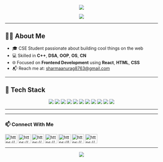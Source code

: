 <!-- 🎉 Header Banner -->
<p align="center">
  <img src="https://capsule-render.vercel.app/api?type=waving&color=00c6ff,0072ff&height=250&section=header&text=Hey!%20I’m%20Anurag&fontSize=38&fontColor=ffffff&animation=fadeIn" />
</p>

<!-- ⌨️ Typing Effect -->
<p align="center">
  <img src="https://readme-typing-svg.demolab.com?font=Fira+Code&size=24&pause=1000&color=66CCFF&center=true&vCenter=true&width=450&lines=Front-End+Developer+%F0%9F%92%BB;C%2B%2B+%7C+DSA+%7C+OOP+Enthusiast;Open+Source+Contributor;Lifelong+Learner" />
</p>


---

## 👨‍💻 About Me

- 🎓 CSE Student passionate about building cool things on the web
- 💻 Skilled in **C++**, **DSA**, **OOP**, **OS**, **CN**
- 🌐 Focused on **Frontend Development** using **React**, **HTML**, **CSS**
- 📬 Reach me at: [sharmaanurag8763@gmail.com](mailto:sharmaanurag8763@gmail.com)




---

## 🚀 Tech Stack

<p align="center">
  <!-- Programming Languages -->
  <img src="https://img.shields.io/badge/C%2B%2B-00599C?style=for-the-badge&logo=c%2B%2B&logoColor=white&label=Programming" />
  <img src="https://img.shields.io/badge/JavaScript-F7DF1E?style=for-the-badge&logo=javascript&logoColor=black&label=Language" />

  <!-- Web Development -->
  <img src="https://img.shields.io/badge/HTML5-E34F26?style=for-the-badge&logo=html5&logoColor=white&label=Frontend" />
  <img src="https://img.shields.io/badge/CSS3-1572B6?style=for-the-badge&logo=css3&logoColor=white&label=Style" />
  <img src="https://img.shields.io/badge/React-20232A?style=for-the-badge&logo=react&logoColor=61DAFB&label=Framework" />

  <!-- Software & Tools -->
  <img src="https://img.shields.io/badge/MS%20Office-D83B01?style=for-the-badge&logo=microsoftoffice&logoColor=white&label=Productivity" />
  <img src="https://img.shields.io/badge/Excel-217346?style=for-the-badge&logo=microsoftexcel&logoColor=white&label=Spreadsheet" />
  <img src="https://img.shields.io/badge/MySQL-00758F?style=for-the-badge&logo=mysql&logoColor=white&label=Database" />

  <!-- CS Concepts -->
  <img src="https://img.shields.io/badge/Data%20Structures-%23FFA500?style=for-the-badge&logo=codeforces&logoColor=white&label=Concept" />
  <img src="https://img.shields.io/badge/OOP-%238E44AD?style=for-the-badge&logo=abstract&logoColor=white&label=Paradigm" />
  <img src="https://img.shields.io/badge/Computer%20Networks-1E90FF?style=for-the-badge&label=Networking&logo=wikidata&logoColor=white" />
</p>

---
---

### 📫 Connect With Me


<p align="left">
<a href="https://linkedin.com/in/https://www.linkedin.com/in/anurag-sharma-5a6345254/" target="blank"><img align="center" src="https://raw.githubusercontent.com/rahuldkjain/github-profile-readme-generator/master/src/images/icons/Social/linked-in-alt.svg" alt="https://www.linkedin.com/in/anurag-sharma-5a6345254/" height="30" width="40" /></a>
<a href="https://stackoverflow.com/users/https://stackoverflow.com/users/30896891/anurag-sharma" target="blank"><img align="center" src="https://raw.githubusercontent.com/rahuldkjain/github-profile-readme-generator/master/src/images/icons/Social/stack-overflow.svg" alt="https://stackoverflow.com/users/30896891/anurag-sharma" height="30" width="40" /></a>
<a href="https://fb.com/https://www.facebook.com/anuragg51" target="blank"><img align="center" src="https://raw.githubusercontent.com/rahuldkjain/github-profile-readme-generator/master/src/images/icons/Social/facebook.svg" alt="https://www.facebook.com/anuragg51" height="30" width="40" /></a>
<a href="https://instagram.com/https://www.instagram.com/anuragg_51_/" target="blank"><img align="center" src="https://raw.githubusercontent.com/rahuldkjain/github-profile-readme-generator/master/src/images/icons/Social/instagram.svg" alt="https://www.instagram.com/anuragg_51_/" height="30" width="40" /></a>
<a href="https://www.leetcode.com/https://leetcode.com/u/anurag_sharma_51/" target="blank"><img align="center" src="https://raw.githubusercontent.com/rahuldkjain/github-profile-readme-generator/master/src/images/icons/Social/leet-code.svg" alt="https://leetcode.com/u/anurag_sharma_51/" height="30" width="40" /></a>
<a href="https://auth.geeksforgeeks.org/user/https://www.geeksforgeeks.org/user/anuragg_51_/" target="blank"><img align="center" src="https://raw.githubusercontent.com/rahuldkjain/github-profile-readme-generator/master/src/images/icons/Social/geeks-for-geeks.svg" alt="https://www.geeksforgeeks.org/user/anuragg_51_/" height="30" width="40" /></a>
<a href="https://discord.gg/https://discord.com/channels/@me/1312301466895253555" target="blank"><img align="center" src="https://raw.githubusercontent.com/rahuldkjain/github-profile-readme-generator/master/src/images/icons/Social/discord.svg" alt="https://discord.com/channels/@me/1312301466895253555" height="30" width="40" /></a>
</p>

---
<!-- Footer -->
<p align="center">
  <img src="https://capsule-render.vercel.app/api?type=waving&color=5B86E5,36D1DC&height=150" />
</p>
